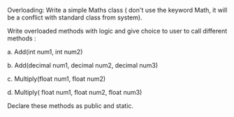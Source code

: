 Overloading: Write a simple Maths class ( don't use the keyword Math, it will be a conflict with standard class from system). 

Write overloaded methods with logic and give choice to user to call different methods :

a. Add(int num1, int num2)

b. Add(decimal num1, decimal num2, decimal num3)

c. Multiply(float num1, float num2)

d. Multiply( float num1, float num2, float num3)

Declare these methods as public and static.
